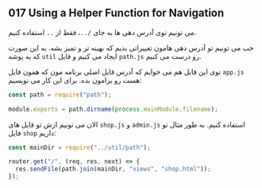 ## 017 Using a Helper Function for Navigation
می تونیم توی آدرس دهی ها به جای `/..`، فقط از `..` استفاده کنیم.

خب می تونیم تو آدرس دهی هامون تغییراتی بدیم که بهینه تر و تمیز بشه. به این صورت که یه پوشه `util` ایجاد می کنیم و فایل `path.js` رو درست می کنیم.

توی این فایل هم می خوایم که آدرس فایل اصلی برنامه مون که همون فایل `app.js` هست رو برامون بده. برای این کار می نویسیم:
```js
const path = require("path");

module.exports = path.dirname(process.mainModule.filename);
```
الان می تونیم ازش تو فایل های `shop.js` و `admin.js` استفاده کنیم. به طور مثال تو فایل `shop` داریم:
```js
const mainDir = require("../util/path");

router.get("/", (req, res, next) => {
  res.sendFile(path.join(mainDir, "views", "shop.html"));
});
```
